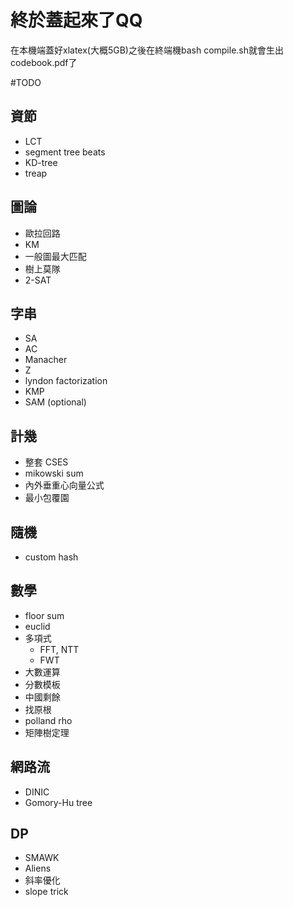 # 終於蓋起來了QQ
在本機端蓋好xlatex(大概5GB)之後在終端機bash compile.sh就會生出codebook.pdf了

#TODO

## 資節
- LCT
- segment tree beats
- KD-tree
- treap

## 圖論
- 歐拉回路
- KM
- 一般圖最大匹配
- 樹上莫隊
- 2-SAT

## 字串
- SA
- AC
- Manacher
- Z
- lyndon factorization
- KMP
- SAM (optional)

## 計幾
- 整套 CSES
- mikowski sum
- 內外垂重心向量公式
- 最小包覆園

## 隨機
- custom hash

## 數學
- floor sum
- euclid
- 多項式
    - FFT, NTT
    - FWT
- 大數運算
- 分數模板
- 中國剩餘
- 找原根
- polland rho
- 矩陣樹定理

## 網路流
- DINIC
- Gomory-Hu tree

## DP
- SMAWK
- Aliens
- 斜率優化
- slope trick

